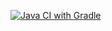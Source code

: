 [![Java CI with Gradle](https://github.com/sergey163855/EchoTest/actions/workflows/gradle.yml/badge.svg)](https://github.com/sergey163855/EchoTest/actions/workflows/gradle.yml)
